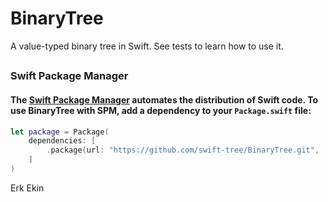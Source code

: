 # BinaryTree

A value-typed binary tree in Swift.
See tests to learn how to use it.

##
### Swift Package Manager
#### The [Swift Package Manager](https://swift.org/package-manager/) automates the distribution of Swift code. To use BinaryTree with SPM, add a dependency to your `Package.swift` file: 


```swift
let package = Package(
    dependencies: [
        .package(url: "https://github.com/swift-tree/BinaryTree.git", ...)
    ]
)
```

Erk Ekin
